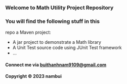 ### Welcome to Math Utility Project Repository 

### You will find the following stuff in this 
repo a Maven project:

* A jar project to demonstrate a Math library
* A Unit Test source code using JUnit Test framework
* ...

#### Connect me via buithanhnam9109@gmail.com

#### Copyright &#169; 2023 nambui  